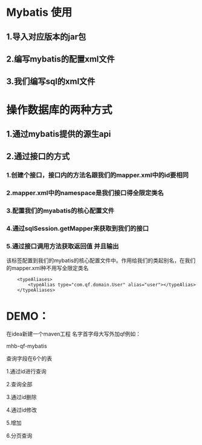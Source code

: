 # Mybatis 使用

## 1.导入对应版本的jar包

## 2.编写mybatis的配置xml文件

## 3.我们编写sql的xml文件

# 操作数据库的两种方式

## 1.通过mybatis提供的源生api

## 2.通过接口的方式

### 1.创建个接口，接口内的方法名跟我们的mapper.xml中的id要相同

### 2.mapper.xml中的namespace是我们接口得全限定类名

### 3.配置我们的myabatis的核心配置文件

### 4.通过sqlSession.getMapper来获取到我们的接口
    
### 5.通过接口调用方法获取返回值 并且输出

该标签配置到我们的mybatis的核心配置文件中。作用给我们的类起别名，在我们的mapper.xml种不用写全限定类名

```
    <typeAliases>
        <typeAlias type="com.qf.domain.User" alias="user"></typeAlias>
    </typeAliases>

```



# DEMO：



在idea新建一个maven工程 名字首字母大写外加qf例如：

mhb-qf-mybatis

查询字段在6个的表

1.通过id进行查询

2.查询全部

3.通过id删除

4.通过id修改

5.增加

6.分页查询